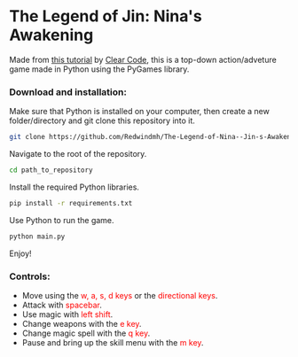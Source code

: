 # The Legend of Jin: Nina's Awakening

Made from [this tutorial](https://www.youtube.com/watch?v=QU1pPzEGrqw) by [Clear Code](https://github.com/clear-code-projects), this is a top-down action/adveture game made in Python using the PyGames library.

### Download and installation:

Make sure that Python is installed on your computer, then create a new folder/directory and git clone this repository into it.

```bash
git clone https://github.com/Redwindmh/The-Legend-of-Nina--Jin-s-Awakening.git
```

Navigate to the root of the repository.

```bash
cd path_to_repository
```

Install the required Python libraries.

```bash
pip install -r requirements.txt
```

Use Python to run the game.

```bash
python main.py
```

Enjoy!

### Controls:

- Move using the <span style="color:red;">w, a, s, d keys</span> or the <span style="color:red;">directional keys</span>.
- Attack with <span style="color:red;">spacebar</span>.
- Use magic with <span style="color:red;">left shift</span>.
- Change weapons with the <span style="color:red;">e key</span>.
- Change magic spell with the <span style="color:red;">q key</span>.
- Pause and bring up the skill menu with the <span style="color:red;">m key</span>.
